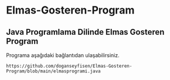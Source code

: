 # Elmas-Gosteren-Program

## Java Programlama Dilinde Elmas Gosteren Program

Programa aşağıdaki bağlantıdan ulaşabilirsiniz.

```
https://github.com/doganseyfisen/Elmas-Gosteren-Program/blob/main/elmasprogrami.java
```
